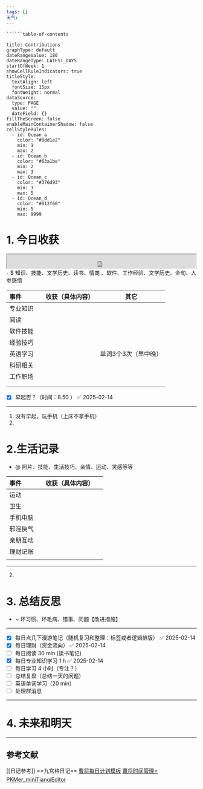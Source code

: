 ```yaml
---
tags: []
天气:
---
```

```table-of-contents
``````table-of-contents
```
```contributionGraph
title: Contributions
graphType: default
dateRangeValue: 180
dateRangeType: LATEST_DAYS
startOfWeek: 1
showCellRuleIndicators: true
titleStyle:
  textAlign: left
  fontSize: 15px
  fontWeight: normal
dataSource:
  type: PAGE
  value: ""
  dateField: {}
fillTheScreen: false
enableMainContainerShadow: false
cellStyleRules:
  - id: Ocean_a
    color: "#8dd1e2"
    min: 1
    max: 2
  - id: Ocean_b
    color: "#63a1be"
    min: 2
    max: 3
  - id: Ocean_c
    color: "#376d93"
    min: 3
    max: 5
  - id: Ocean_d
    color: "#012f60"
    min: 5
    max: 9999

```
# 1. 今日收获

<div style=" width: 100%;  height:40;overflow: hidden; "><iframe src="https://widget.pkmer.cn/free/miniTianqi?user=a2e5899e-975e-4457-afd4-ec3ff7dcbc90&select-theme=ta&theme=%E6%A0%B7%E5%BC%8F4&input-text=&theme-color=%2350F9FFFF&select-icon=durian" allow="fullscreen" style=" height: 100%; width: 100%;"></iframe></div>
- $ 知识、技能、文学历史、读书、情商 、软件、工作经验、文学历史、金句、人参感悟

| 事件   |     | 收获（具体内容） | 其它          |
| :--- | --- | :------- | ----------- |
| 专业知识 |     |          |             |
| 阅读   |     |          |             |
| 软件技能 |     |          |             |
| 经验技巧 |     |          |             |
| 英语学习 |     |          | 单词3个3次（早中晚） |
| 科研相关 |     |          |             |
| 工作职场 |     |          |             |
|      |     |          |             |
|      |     |          |             |
- [x] 早起否？（时间：8.50 ） ✅ 2025-02-14
---
1. 没有早起，玩手机（上床不拿手机）
2. 



# 2.生活记录
- @  照片、技能、生活技巧、亲情、运动、灵感等等

| 事件   |     | 收获（具体内容） |     |
| :--- | --- | :------- | --- |
| 运动   |     |          |     |
| 卫生   |     |          |     |
| 手机电脑 |     |          |     |
| 邪淫戾气 |     |          |     |
| 亲朋互动 |     |          |     |
| 理财记账 |     |          |     |
|      |     |          |     |

---
2. 


# 3. 总结反思
- ~ 坏习惯、坏毛病、错事、问题【改进措施】
---
- [x] 每日点几下漫游笔记（随机复习和整理：标签或者逻辑排版） ✅ 2025-02-14
- [x] 每日理财（资金流向） ✅ 2025-02-14
- [ ] 每日阅读 30 min (读书笔记)
- [x] 每日专业知识学习 1 h ✅ 2025-02-14
- [ ] 每日学习 4 小时（专注？）
- [ ] 总结复盘（总结一天的问题）
- [ ] 英语单词学习（20 min）
- [ ] 处理群消息

---
# 4. 未来和明天




---
## 参考文献

[[日记参考]] ==九宫格日记==
[曹将每日计划模板](https://mp.weixin.qq.com/s/8LYri0lvPV5Y8snHqvpJ5g)
[曹将时间管理⭐](https://mp.weixin.qq.com/s/Z8l7B5iOoCGtjP_KvMjMxA)
[PKMer_miniTianqiEditor](https://pkmer.cn/products/widget/miniTianqiEditor/)





